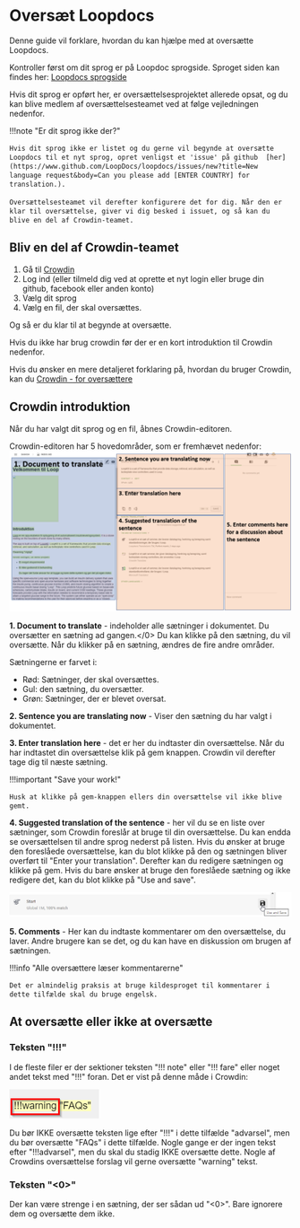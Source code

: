 # Oversæt Loopdocs

Denne guide vil forklare, hvordan du kan hjælpe med at oversætte Loopdocs.

Kontroller først om dit sprog er på Loopdoc sprogside. Sproget siden kan findes her: [Loopdocs sprogside](https://loopdocs.github.io/loopdocs/)

Hvis dit sprog er opført her, er oversættelsesprojektet allerede opsat, og du kan blive medlem af oversættelsesteamet ved at følge vejledningen nedenfor.

!!!note "Er dit sprog ikke der?"

    Hvis dit sprog ikke er listet og du gerne vil begynde at oversætte Loopdocs til et nyt sprog, opret venligst et 'issue' på github  [her](https://www.github.com/LoopDocs/loopdocs/issues/new?title=New language request&body=Can you please add [ENTER COUNTRY] for translation.).
    
    Oversættelsesteamet vil derefter konfigurere det for dig. Når den er klar til oversættelse, giver vi dig besked i issuet, og så kan du blive en del af Crowdin-teamet.

## Bliv en del af Crowdin-teamet

1. Gå til [Crowdin](https://crowdin.com/project/loopdoctranslation)
2. Log ind (eller tilmeld dig ved at oprette et nyt login eller bruge din github, facebook eller anden konto)
3. Vælg dit sprog
4. Vælg en fil, der skal oversættes.

Og så er du klar til at begynde at oversætte.

Hvis du ikke har brug crowdin før der er en kort introduktion til Crowdin nedenfor.

Hvis du ønsker en mere detaljeret forklaring på, hvordan du bruger Crowdin, kan du [Crowdin - for oversættere](https://support.crowdin.com/online-editor/)

## Crowdin introduktion

Når du har valgt dit sprog og en fil, åbnes Crowdin-editoren.

Crowdin-editoren har 5 hovedområder, som er fremhævet nedenfor: ![Crowdin områder](img/crowdinareas.png)

**1. Document to translate** - indeholder alle sætninger i dokumentet. Du oversætter en sætning ad gangen.</0> Du kan klikke på den sætning, du vil oversætte. Når du klikker på en sætning, ændres de fire andre områder.

Sætningerne er farvet i:

- Rød: Sætninger, der skal oversættes.
- Gul: den sætning, du oversætter.
- Grøn: Sætninger, der er blevet oversat.

**2. Sentence you are translating now** - Viser den sætning du har valgt i dokumentet.

**3. Enter translation here** - det er her du indtaster din oversættelse. Når du har indtastet din oversættelse klik på gem knappen. Crowdin vil derefter tage dig til næste sætning.

!!!important "Save your work!"

    Husk at klikke på gem-knappen ellers din oversættelse vil ikke blive gemt.

**4. Suggested translation of the sentence** - her vil du se en liste over sætninger, som Crowdin foreslår at bruge til din oversættelse. Du kan endda se oversættelsen til andre sprog nederst på listen. Hvis du ønsker at bruge den foreslåede oversættelse, kan du blot klikke på den og sætningen bliver overført til "Enter your translation". Derefter kan du redigere sætningen og klikke på gem. Hvis du bare ønsker at bruge den foreslåede sætning og ikke redigere det, kan du blot klikke på "Use and save".

![Forslag](img/suggestion.png)

**5. Comments** - Her kan du indtaste kommentarer om den oversættelse, du laver. Andre brugere kan se det, og du kan have en diskussion om brugen af sætningen.

!!!info "Alle oversættere læser kommentarerne"

    Det er almindelig praksis at bruge kildesproget til kommentarer i dette tilfælde skal du bruge engelsk.

## At oversætte eller ikke at oversætte

### Teksten "!!!"

I de fleste filer er der sektioner teksten "!!! note" eller "!!! fare" eller noget andet tekst med "!!!" foran. Det er vist på denne måde i Crowdin:

![image](img/admontion.png)

Du bør IKKE oversætte teksten lige efter "!!!" i dette tilfælde "advarsel", men du bør oversætte "FAQs" i dette tilfælde. Nogle gange er der ingen tekst efter "!!!advarsel", men du skal du stadig IKKE oversætte dette. Nogle af Crowdins oversættelse forslag vil gerne oversætte "warning" tekst.

### Teksten "<0>"

Der kan være strenge i en sætning, der ser sådan ud "<0>". Bare ignorere dem og oversætte dem ikke.
